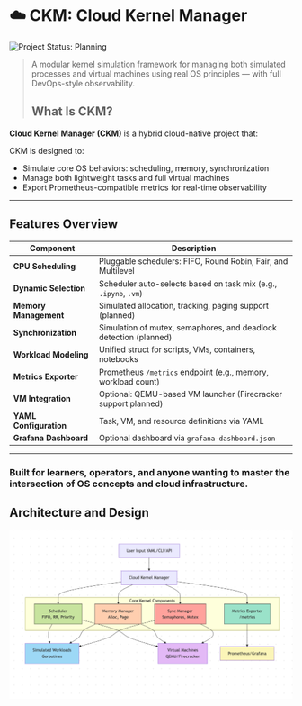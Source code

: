 # ☁️ CKM: Cloud Kernel Manager
![Project Status: Planning](https://img.shields.io/badge/status-In#Progress-green)

> A modular kernel simulation framework for managing both simulated processes and virtual machines using real OS principles — with full DevOps-style observability.
>
> ## What Is CKM?

**Cloud Kernel Manager (CKM)** is a hybrid cloud-native project that:

CKM is designed to:
-  Simulate core OS behaviors: scheduling, memory, synchronization
-  Manage both lightweight tasks and full virtual machines
-  Export Prometheus-compatible metrics for real-time observability

---

## Features Overview

| Component          | Description                                                          |
|--------------------|----------------------------------------------------------------------|
| **CPU Scheduling**   | Pluggable schedulers: FIFO, Round Robin, Fair, and Multilevel      |
| **Dynamic Selection**| Scheduler auto-selects based on task mix (e.g., `.ipynb`, `.vm`)   |
| **Memory Management**| Simulated allocation, tracking, paging support (planned)           |
| **Synchronization** | Simulation of mutex, semaphores, and deadlock detection (planned)   | 
| **Workload Modeling**| Unified struct for scripts, VMs, containers, notebooks             |
| **Metrics Exporter**| Prometheus `/metrics` endpoint (e.g., memory, workload count)       |
| **VM Integration**  | Optional: QEMU-based VM launcher (Firecracker support planned)      |
| **YAML Configuration**| Task, VM, and resource definitions via YAML                       |
| **Grafana Dashboard**| Optional dashboard via `grafana-dashboard.json`                    |

---

### Built for learners, operators, and anyone wanting to master the intersection of OS concepts and cloud infrastructure.


## Architecture and Design

![Design](./arch.png)
